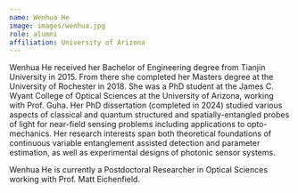 ```yaml
---
name: Wenhua He
image: images/wenhua.jpg
role: alumni
affiliation: University of Arizona
---
```


Wenhua He received her Bachelor of Engineering degree from Tianjin University in 2015. From there she completed her Masters degree at the University of Rochester in 2018. She was a PhD student at the James C. Wyant College of Optical Sciences at the University of Arizona, working with Prof. Guha. Her PhD dissertation (completed in 2024) studied various aspects of classical and quantum structured and spatially-entangled probes of light for near-field sensing problems including applications to opto-mechanics. Her research interests span both theoretical foundations of continuous variable entanglement assisted detection and parameter estimation, as well as experimental designs of photonic sensor systems.

Wenhua He is currently a Postdoctoral Researcher in Optical Sciences working with Prof. Matt Eichenfield.